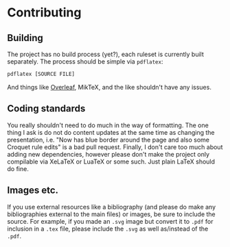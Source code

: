 # Contributing

## Building

The project has no build process (yet?), each ruleset is currently built separately. The process should be simple via `pdflatex`:

```bash
pdflatex [SOURCE FILE]
```

And things like [Overleaf](https://overleaf.com), MikTeX, and the like shouldn't have any issues.

## Coding standards
You really shouldn't need to do much in the way of formatting. The one thing I ask is do not do content updates at the same time as changing the presentation, i.e. "Now has blue border around the page and also some Croquet rule edits" is a bad pull request. Finally, I don't care too much about adding new dependencies, however please don't make the project only compilable via XeLaTeX or LuaTeX or some such. Just plain LaTeX should do fine.

## Images etc.
If you use external resources like a bibliography (and please do make any bibliographies external to the main files) or images, be sure to include the source. For example, if you made an `.svg` image but convert it to `.pdf` for inclusion in a `.tex` file, please include the `.svg` as well as/instead of the `.pdf`.
